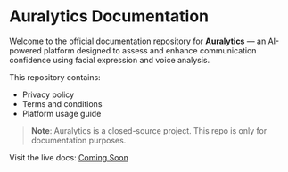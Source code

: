 # Auralytics Documentation

Welcome to the official documentation repository for **Auralytics** — an AI-powered platform designed to assess and enhance communication confidence using facial expression and voice analysis.

This repository contains:

- Privacy policy
- Terms and conditions
- Platform usage guide

> **Note**: Auralytics is a closed-source project. This repo is only for documentation purposes.

Visit the live docs: [Coming Soon]()
